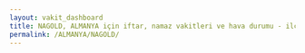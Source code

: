```yaml
---
layout: vakit_dashboard
title: NAGOLD, ALMANYA için iftar, namaz vakitleri ve hava durumu - ilçe/eyalet seç
permalink: /ALMANYA/NAGOLD/
---
```


<script type="text/javascript">
  var GLOBAL_COUNTRY = 'ALMANYA';
  var GLOBAL_CITY = 'NAGOLD';
  var GLOBAL_STATE = '';
  var lat = 72;
  var lon = 21;
</script>
